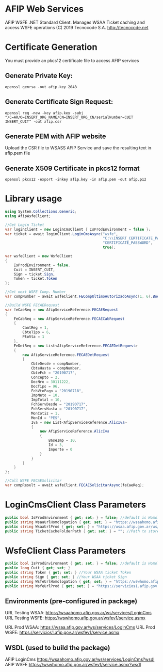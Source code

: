 ﻿# AFIP Web Services
AFIP WSFE .NET Standard Client. Manages WSAA Ticket caching and access WSFE operations
(C) 2019 Tecnocode S.A. http://tecnocode.net

# Certificate Generation
You must provide an pkcs12 certificate file to access AFIP services 

## Generate Private Key:
```
openssl genrsa -out afip.key 2048 
```

## Generate Certificate Sign Request:
```
openssl req -new -key afip.key -subj "/C=AR/O=INSERT_ORG_NAME/CN=INSERT_ORG_CN/serialNumber=CUIT INSERT_CUIT" -out afip.csr
```

## Generate PEM with AFIP website
Upload the CSR file to WSASS AFIP Service and save the resulting text in afip.pem file

## Generate X509 Certificate in pkcs12 format
```
openssl pkcs12 -export -inkey afip.key -in afip.pem -out afip.p12 
``` 

# Library usage
```csharp
using System.Collections.Generic;
using AfipWsfeClient;
```

```csharp
//Get Login Ticket
var loginClient = new LoginCmsClient { IsProdEnvironment = false };
var ticket = await loginClient.LoginCmsAsync("wsfe",
                                             "C:\\INSERT_CERTIFICATE_PATH\\afip.p12",
                                             "CERTIFICATE_PASSWORD",
                                             true);

var wsfeClient = new WsfeClient
{
    IsProdEnvironment = false,
    Cuit = INSERT_CUIT,
    Sign = ticket.Sign,
    Token = ticket.Token
};

//Get next WSFE Comp. Number
var compNumber = await wsfeClient.FECompUltimoAutorizadoAsync(1, 6).Body.FECompUltimoAutorizadoResult.CbteNro + 1;

//Build WSFE FECAERequest            
var feCaeReq = new AfipServiceReference.FECAERequest
{
    FeCabReq = new AfipServiceReference.FECAECabRequest
    {
        CantReg = 1,
        CbteTipo = 6,
        PtoVta = 1
    },
    FeDetReq = new List<AfipServiceReference.FECAEDetRequest>
    {
        new AfipServiceReference.FECAEDetRequest
        {
            CbteDesde = compNumber,
            CbteHasta = compNumber,
            CbteFch = "20190717",
            Concepto = 2,
            DocNro = 30111222,
            DocTipo = 96,
            FchVtoPago = "20190718",
            ImpNeto = 10,
            ImpTotal = 10,
            FchServDesde = "20190717",
            FchServHasta = "20190717",
            MonCotiz = 1,
            MonId = "PES",
            Iva = new List<AfipServiceReference.AlicIva>
            {
                new AfipServiceReference.AlicIva
                {
                    BaseImp = 10,
                    Id = 3,
                    Importe = 0
                }
            }
        }
    }
};

//Call WSFE FECAESolicitar
var compResult = await wsfeClient.FECAESolicitarAsync(feCaeReq);
```

# LoginCmsClient Class Parameters
```csharp
public bool IsProdEnvironment { get; set; } = false; //default is Homologation
public string WsaaUrlHomologation { get; set; } = "https://wsaahomo.afip.gov.ar/ws/services/LoginCms"; //default URL
public string WsaaUrlProd { get; set; } = "https://wsaa.afip.gov.ar/ws/services/LoginCms"; //default URL
public string TicketCacheFolderPath { get; set; } = ""; //Path to store ticket chache file, default is runtime current path
```

# WsfeClient Class Parameters
```csharp
public bool IsProdEnvironment { get; set; } = false; //default is Homologation
public long Cuit { get; set; }
public string Token { get; set; } //Your WSAA ticket Token
public string Sign { get; set; } //Your WSAA ticket Sign
public string WsfeUrlHomologation { get; set; } = "https://wswhomo.afip.gov.ar/wsfev1/service.asmx"; //default URL
public string WsfeUrlProd { get; set; } = "https://servicios1.afip.gov.ar/wsfev1/service.asmx"; //default URL
```

## Environments (pre-configured in package)
URL Testing WSAA: https://wsaahomo.afip.gov.ar/ws/services/LoginCms
URL Testing WSFE: https://wswhomo.afip.gov.ar/wsfev1/service.asmx

URL Prod WSAA: https://wsaa.afip.gov.ar/ws/services/LoginCms
URL Prod WSFE: https://servicios1.afip.gov.ar/wsfev1/service.asmx

## WSDL (used to build the package)
AFIP LoginCms https://wsaahomo.afip.gov.ar/ws/services/LoginCms?wsdl
AFIP WSFE https://wswhomo.afip.gov.ar/wsfev1/service.asmx?wsdl

